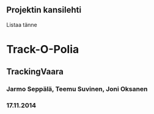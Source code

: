 
## Projektin kansilehti 

Listaa tänne

# Track-O-Polia
## TrackingVaara
### Jarmo Seppälä, Teemu Suvinen, Joni Oksanen
### 17.11.2014
